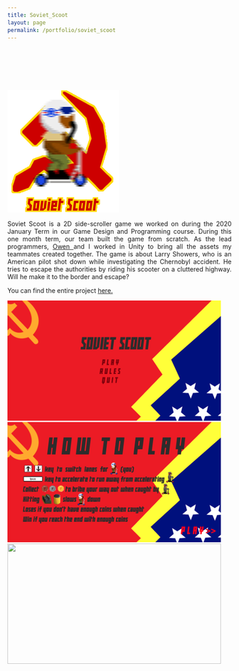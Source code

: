 ```yaml
---
title: Soviet_Scoot
layout: page
permalink: /portfolio/soviet_scoot
---
```

<head>
<style>

.center {
  display: block;
  margin-left: auto;
  margin-right: auto;
  width: 100%;
}

 .pagination {
     display: inline-block;
 }
 .pagination a {
     color: black;
     float: left;
     padding: 8px 16px;
     text-decoration: none;
     text-align: center;
 }

 .pagination a.active {
     background-color: white;
     color: #4b0082;
 }

.pagination a:hover:not(.active) {color: #aa33ff;}

  .overlay {
  position: absolute;
  top: 0;
  bottom: 0;
  left: 0;
  right: 0;
  height: 100%;
  width: 100%;
  opacity: 0;
  transition: .5s ease;
  background-color: black;
}

.container {
  position: relative;
  width: 100%;
}

.container:hover .overlay {
  opacity: 0.5;
}

</style>
</head>

<img src="/assets/soviet_scoot/soviet_scoot_icon.png" style="margin-top:6rem; width:250px; height:275px;" class="center">

<p align="justify">Soviet Scoot is a 2D side-scroller game we worked on during the 2020 January Term in our Game Design and Programming course. During this one month term, our team built the game from scratch. As the lead programmers, <a href="https://www.linkedin.com/in/owen-goldthwaite-04817717a/"> Owen </a> and I worked in Unity to bring all the assets my teammates created together. The game is about Larry Showers, who is an American pilot shot down while investigating the Chernobyl accident. He tries to escape the authorities by riding his scooter on a cluttered highway. Will he make it to the border and escape? </p>

<p align="justify"> You can find the entire project <a href="https://github.com/maxtheaxe/soviet-scoot"> here. </a> </p>

<img src="/assets/soviet_scoot/main_menu.png" style="width:480px; height:270px" class="center">

<img src="/assets/soviet_scoot/how_to_play.png" style="width:480px; height:270px" class="center">

<img src="/assets/soviet_scoot/gameplay.gif" style="width:480px; height:270px" class="center">

